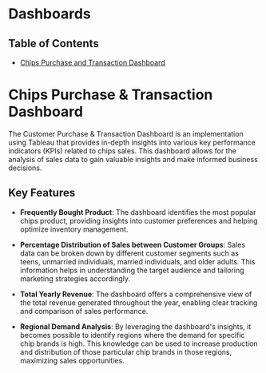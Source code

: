 # Dashboards

## Table of Contents 
- [Chips Purchase and Transaction Dashboard](#chips-purchase--transaction-dashboard)

# Chips Purchase & Transaction Dashboard

The Customer Purchase & Transaction Dashboard is an implementation using Tableau that provides in-depth insights into various key performance indicators (KPIs) related to chips sales. This dashboard allows for the analysis of sales data to gain valuable insights and make informed business decisions. 

## Key Features

- **Frequently Bought Product**: The dashboard identifies the most popular chips product, providing insights into customer preferences and helping optimize inventory management.

- **Percentage Distribution of Sales between Customer Groups**: Sales data can be broken down by different customer segments such as teens, unmarried individuals, married individuals, and older adults. This information helps in understanding the target audience and tailoring marketing strategies accordingly.

- **Total Yearly Revenue**: The dashboard offers a comprehensive view of the total revenue generated throughout the year, enabling clear tracking and comparison of sales performance.

- **Regional Demand Analysis**: By leveraging the dashboard's insights, it becomes possible to identify regions where the demand for specific chip brands is high. This knowledge can be used to increase production and distribution of those particular chip brands in those regions, maximizing sales opportunities.
